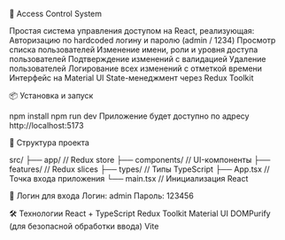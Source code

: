 📖 Access Control System

Простая система управления доступом на React, реализующая:
Авторизацию по hardcoded логину и паролю (admin / 1234)
Просмотр списка пользователей
Изменение имени, роли и уровня доступа пользователей
Подтверждение изменений с валидацией
Удаление пользователей
Логирование всех изменений с отметкой времени
Интерфейс на Material UI
State-менеджмент через Redux Toolkit

📦 Установка и запуск

npm install
npm run dev
Приложение будет доступно по адресу http://localhost:5173

📂 Структура проекта

src/
├── app/                // Redux store
├── components/         // UI-компоненты
├── features/           // Redux slices
├── types/              // Типы TypeScript
├── App.tsx             // Точка входа приложения
└── main.tsx            // Инициализация React

📌 Логин для входа
Логин: admin
Пароль: 123456

🛠️ Технологии
React + TypeScript
Redux Toolkit
Material UI
DOMPurify (для безопасной обработки ввода)
Vite
